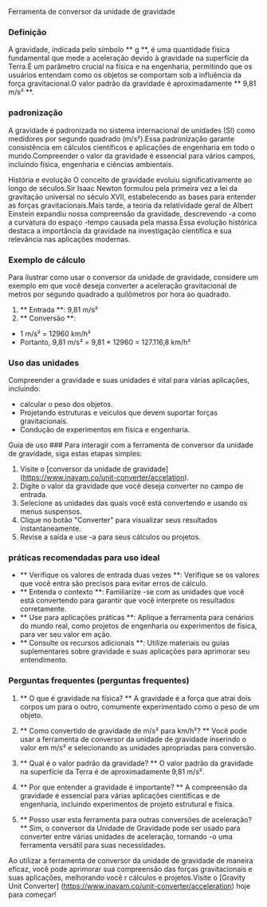 Ferramenta de conversor da unidade de gravidade

### Definição
A gravidade, indicada pelo símbolo ** g **, é uma quantidade física fundamental que mede a aceleração devido à gravidade na superfície da Terra.É um parâmetro crucial na física e na engenharia, permitindo que os usuários entendam como os objetos se comportam sob a influência da força gravitacional.O valor padrão da gravidade é aproximadamente ** 9,81 m/s² **.

### padronização
A gravidade é padronizada no sistema internacional de unidades (SI) como medidores por segundo quadrado (m/s²).Essa padronização garante consistência em cálculos científicos e aplicações de engenharia em todo o mundo.Compreender o valor da gravidade é essencial para vários campos, incluindo física, engenharia e ciências ambientais.

História e evolução
O conceito de gravidade evoluiu significativamente ao longo de séculos.Sir Isaac Newton formulou pela primeira vez a lei da gravitação universal no século XVII, estabelecendo as bases para entender as forças gravitacionais.Mais tarde, a teoria da relatividade geral de Albert Einstein expandiu nossa compreensão da gravidade, descrevendo -a como a curvatura do espaço -tempo causada pela massa.Essa evolução histórica destaca a importância da gravidade na investigação científica e sua relevância nas aplicações modernas.

### Exemplo de cálculo
Para ilustrar como usar o conversor da unidade de gravidade, considere um exemplo em que você deseja converter a aceleração gravitacional de metros por segundo quadrado a quilômetros por hora ao quadrado.

1. ** Entrada **: 9,81 m/s²
2. ** Conversão **:
- 1 m/s² = 12960 km/h²
- Portanto, 9,81 m/s² = 9,81 * 12960 = 127.116,8 km/h²

### Uso das unidades
Compreender a gravidade e suas unidades é vital para várias aplicações, incluindo:
- calcular o peso dos objetos.
- Projetando estruturas e veículos que devem suportar forças gravitacionais.
- Condução de experimentos em física e engenharia.

Guia de uso ###
Para interagir com a ferramenta de conversor da unidade de gravidade, siga estas etapas simples:
1. Visite o [conversor da unidade de gravidade] (https://www.inayam.co/unit-converter/accelation).
2. Digite o valor da gravidade que você deseja converter no campo de entrada.
3. Selecione as unidades das quais você está convertendo e usando os menus suspensos.
4. Clique no botão "Converter" para visualizar seus resultados instantaneamente.
5. Revise a saída e use -a para seus cálculos ou projetos.

### práticas recomendadas para uso ideal
- ** Verifique os valores de entrada duas vezes **: Verifique se os valores que você entra são precisos para evitar erros de cálculo.
- ** Entenda o contexto **: Familiarize -se com as unidades que você está convertendo para garantir que você interprete os resultados corretamente.
- ** Use para aplicações práticas **: Aplique a ferramenta para cenários do mundo real, como projetos de engenharia ou experimentos de física, para ver seu valor em ação.
- ** Consulte os recursos adicionais **: Utilize materiais ou guias suplementares sobre gravidade e suas aplicações para aprimorar seu entendimento.

### Perguntas frequentes (perguntas frequentes)

1. ** O que é gravidade na física? **
A gravidade é a força que atrai dois corpos um para o outro, comumente experimentado como o peso de um objeto.

2. ** Como convertido de gravidade de m/s² para km/h²? **
Você pode usar a ferramenta de conversor da unidade de gravidade inserindo o valor em m/s² e selecionando as unidades apropriadas para conversão.

3. ** Qual é o valor padrão da gravidade? **
O valor padrão da gravidade na superfície da Terra é de aproximadamente 9,81 m/s².

4. ** Por que entender a gravidade é importante? **
A compreensão da gravidade é essencial para várias aplicações científicas e de engenharia, incluindo experimentos de projeto estrutural e física.

5. ** Posso usar esta ferramenta para outras conversões de aceleração? **
Sim, o conversor da Unidade de Gravidade pode ser usado para converter entre várias unidades de aceleração, tornando -o uma ferramenta versátil para suas necessidades.

Ao utilizar a ferramenta de conversor da unidade de gravidade de maneira eficaz, você pode aprimorar sua compreensão das forças gravitacionais e suas aplicações, melhorando você r cálculos e projetos.Visite o [Gravity Unit Converter] (https://www.inayam.co/unit-converter/acceleration) hoje para começar!
